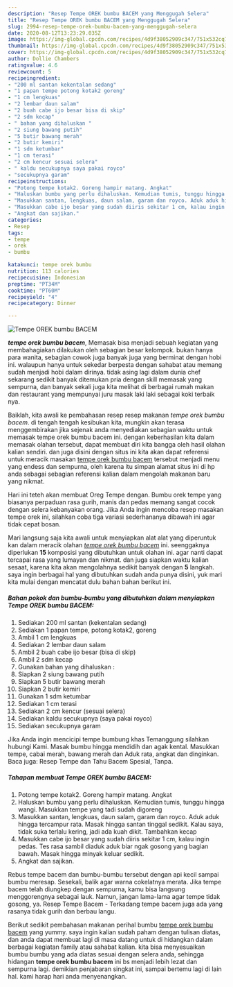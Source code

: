 ```yaml
---
description: "Resep Tempe OREK bumbu BACEM yang Menggugah Selera"
title: "Resep Tempe OREK bumbu BACEM yang Menggugah Selera"
slug: 2994-resep-tempe-orek-bumbu-bacem-yang-menggugah-selera
date: 2020-08-12T13:23:29.035Z
image: https://img-global.cpcdn.com/recipes/4d9f38052909c347/751x532cq70/tempe-orek-bumbu-bacem-foto-resep-utama.jpg
thumbnail: https://img-global.cpcdn.com/recipes/4d9f38052909c347/751x532cq70/tempe-orek-bumbu-bacem-foto-resep-utama.jpg
cover: https://img-global.cpcdn.com/recipes/4d9f38052909c347/751x532cq70/tempe-orek-bumbu-bacem-foto-resep-utama.jpg
author: Dollie Chambers
ratingvalue: 4.6
reviewcount: 5
recipeingredient:
- "200 ml santan kekentalan sedang"
- "1 papan tempe potong kotak2 goreng"
- "1 cm lengkuas"
- "2 lembar daun salam"
- "2 buah cabe ijo besar bisa di skip"
- "2 sdm kecap"
- " bahan yang dihaluskan "
- "2 siung bawang putih"
- "5 butir bawang merah"
- "2 butir kemiri"
- "1 sdm ketumbar"
- "1 cm terasi"
- "2 cm kencur sesuai selera"
- " kaldu secukupnya saya pakai royco"
- "secukupnya garam"
recipeinstructions:
- "Potong tempe kotak2. Goreng hampir matang. Angkat"
- "Haluskan bumbu yang perlu dihaluskan. Kemudian tumis, tunggu hingga wangi. Masukkan tempe yang tadi sudah digoreng"
- "Masukkan santan, lengkuas, daun salam, garam dan royco. Aduk aduk hingga tercampur rata. Masak hingga santan tinggal sedikit. Kalau saya, tidak suka terlalu kering, jadi ada kuah dikit. Tambahkan kecap"
- "Masukkan cabe ijo besar yang sudah diiris sekitar 1 cm, kalau ingin pedas. Tes rasa sambil diaduk aduk biar ngak gosong yang bagian bawah. Masak hingga minyak keluar sedikit."
- "Angkat dan sajikan."
categories:
- Resep
tags:
- tempe
- orek
- bumbu

katakunci: tempe orek bumbu 
nutrition: 113 calories
recipecuisine: Indonesian
preptime: "PT34M"
cooktime: "PT60M"
recipeyield: "4"
recipecategory: Dinner

---
```



![Tempe OREK bumbu BACEM](https://img-global.cpcdn.com/recipes/4d9f38052909c347/751x532cq70/tempe-orek-bumbu-bacem-foto-resep-utama.jpg)

<b><i>tempe orek bumbu bacem</i></b>, Memasak bisa menjadi sebuah kegiatan yang membahagiakan dilakukan oleh sebagian besar kelompok. bukan hanya para wanita, sebagian cowok juga banyak juga yang berminat dengan hobi ini. walaupun hanya untuk sekedar berpesta dengan sahabat atau memang sudah menjadi hobi dalam dirinya. tidak asing lagi dalam dunia chef sekarang sedikit banyak ditemukan pria dengan skill memasak yang sempurna, dan banyak sekali juga kita melihat di berbagai rumah makan dan restaurant yang mempunyai juru masak laki laki sebagai koki terbaik nya.

Baiklah, kita awali ke pembahasan resep resep makanan <i>tempe orek bumbu bacem</i>. di tengah tengah kesibukan kita, mungkin akan terasa menggembirakan jika sejenak anda menyediakan sebagian waktu untuk memasak tempe orek bumbu bacem ini. dengan keberhasilan kita dalam memasak olahan tersebut, dapat membuat diri kita bangga oleh hasil olahan kalian sendiri. dan juga disini dengan situs ini kita akan dapat referensi untuk meracik masakan <u>tempe orek bumbu bacem</u> tersebut menjadi menu yang endess dan sempurna, oleh karena itu simpan alamat situs ini di hp anda sebagai sebagian referensi kalian dalam mengolah makanan baru yang nikmat.

Hari ini teteh akan membuat Oreg Tempe dengan. Bumbu orek tempe yang biasanya perpaduan rasa gurih, manis dan pedas memang sangat cocok dengan selera kebanyakan orang. Jika Anda ingin mencoba resep masakan tempe orek ini, silahkan coba tiga variasi sederhananya dibawah ini agar tidak cepat bosan.


Mari langsung saja kita awali untuk menyiapkan alat alat yang diperuntuk kan dalam meracik olahan <u><i>tempe orek bumbu bacem</i></u> ini. seenggaknya diperlukan <b>15</b> komposisi yang dibutuhkan untuk olahan ini. agar nanti dapat tercapai rasa yang lumayan dan nikmat. dan juga siapkan waktu kalian sesaat, karena kita akan mengolahnya sedikit banyak dengan <b>5</b> langkah. saya ingin berbagai hal yang dibutuhkan sudah anda punya disini, yuk mari kita mulai dengan mencatat dulu bahan bahan berikut ini.

<!--inarticleads1-->

##### Bahan pokok dan bumbu-bumbu yang dibutuhkan dalam menyiapkan Tempe OREK bumbu BACEM:

1. Sediakan 200 ml santan (kekentalan sedang)
1. Sediakan 1 papan tempe, potong kotak2, goreng
1. Ambil 1 cm lengkuas
1. Sediakan 2 lembar daun salam
1. Ambil 2 buah cabe ijo besar (bisa di skip)
1. Ambil 2 sdm kecap
1. Gunakan  bahan yang dihaluskan :
1. Siapkan 2 siung bawang putih
1. Siapkan 5 butir bawang merah
1. Siapkan 2 butir kemiri
1. Gunakan 1 sdm ketumbar
1. Sediakan 1 cm terasi
1. Sediakan 2 cm kencur (sesuai selera)
1. Sediakan  kaldu secukupnya (saya pakai royco)
1. Sediakan secukupnya garam


Jika Anda ingin mencicipi tempe bumbung khas Temanggung silahkan hubungi Kami. Masak bumbu hingga mendidih dan agak kental. Masukkan tempe, cabai merah, bawang merah dan Aduk rata, angkat dan dinginkan. Baca juga: Resep Tempe dan Tahu Bacem Spesial, Tanpa. 

<!--inarticleads2-->

##### Tahapan membuat Tempe OREK bumbu BACEM:

1. Potong tempe kotak2. Goreng hampir matang. Angkat
1. Haluskan bumbu yang perlu dihaluskan. Kemudian tumis, tunggu hingga wangi. Masukkan tempe yang tadi sudah digoreng
1. Masukkan santan, lengkuas, daun salam, garam dan royco. Aduk aduk hingga tercampur rata. Masak hingga santan tinggal sedikit. Kalau saya, tidak suka terlalu kering, jadi ada kuah dikit. Tambahkan kecap
1. Masukkan cabe ijo besar yang sudah diiris sekitar 1 cm, kalau ingin pedas. Tes rasa sambil diaduk aduk biar ngak gosong yang bagian bawah. Masak hingga minyak keluar sedikit.
1. Angkat dan sajikan.


Rebus tempe bacem dan bumbu-bumbu tersebut dengan api kecil sampai bumbu meresap. Sesekali, balik agar warna cokelatnya merata. Jika tempe bacem telah diungkep dengan sempurna, kamu bisa langsung menggorengnya sebagai lauk. Namun, jangan lama-lama agar tempe tidak gosong, ya. Resep Tempe Bacem - Terkadang tempe bacem juga ada yang rasanya tidak gurih dan berbau langu. 

Berikut sedikit pembahasan makanan perihal bumbu <u>tempe orek bumbu bacem</u> yang yummy. saya ingin kalian sudah paham dengan tulisan diatas, dan anda dapat membuat lagi di masa datang untuk di hidangkan dalam berbagai kegiatan family atau sahabat kalian. kita bisa menyesuaikan bumbu bumbu yang ada diatas sesuai dengan selera anda, sehingga hidangan <b>tempe orek bumbu bacem</b> ini bs menjadi lebih lezat dan sempurna lagi. demikian penjabaran singkat ini, sampai bertemu lagi di lain hal. kami harap hari anda menyenangkan.
